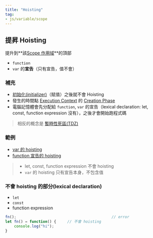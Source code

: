 ```yaml
---
title: "Hoisting"
tag: 
- js/variable/scope
---
```

## 提昇 Hoisting

提升到**該[Scope 作用域](Scope%20作用域.md)**的頂部
- `function`
-  `var` 的**宣告**（只有宣告，值不會）

### 補充
- [初始化(initializer)](初始化(initializer).md)（賦值）之後就不會 Hoisting
- 發生的時間點 [Execution Context](Execution%20Context.md) 的 [Creation Phase](Creation%20Phase.md)
- 電腦記憶體會先分配給 `function`, `var` 的宣告（lexical declaration: let, const, function expression 沒有），之後才會開始跑程式碼

>相反的概念是 [暫時性死區(TDZ)](暫時性死區(TDZ).md)

### 範例
- [var 的 hoisting](var%20的%20hoisting.md)
- [function 宣告的 hoisting](function%20宣告的%20hoisting.md)

> - let, const, function expression 不會 hoisting
> - `var` 的 hoisting 只有宣告本身，不包含值

### 不會 hoisting 的部分(lexical declaration)

- `let`
- `const`
- function expression

```js
fn();											// error
let fn() = function() {		// 不會 hoisting
	console.log("hi");
}
```

